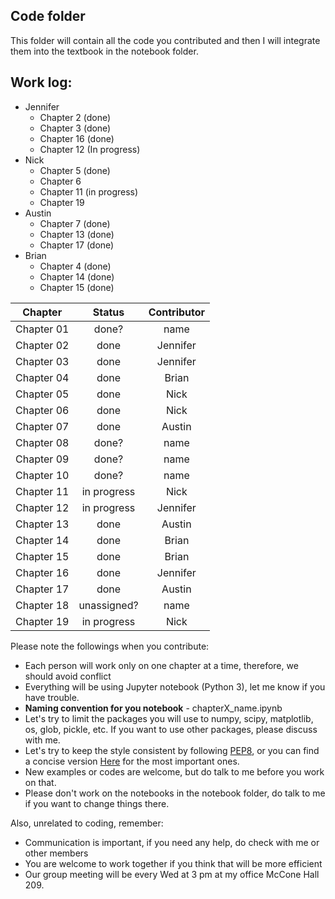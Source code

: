 ## Code folder

This folder will contain all the code you contributed and then I will integrate them into the textbook in the notebook folder. 

## Work log:
* Jennifer
    * Chapter 2 (done)
    * Chapter 3 (done)
    * Chapter 16 (done)
    * Chapter 12 (In progress)
* Nick
    * Chapter 5 (done)
    * Chapter 6 
    * Chapter 11 (in progress)
    * Chapter 19
* Austin
    * Chapter 7 (done)
    * Chapter 13 (done)
    * Chapter 17 (done)
* Brian
    * Chapter 4 (done)
    * Chapter 14 (done)
    * Chapter 15 (done)
    
| Chapter       | Status        | Contributor |
| ------------- |:-------------:| :-----:     |
| Chapter 01    | done?         | name      |
| Chapter 02    | done          | Jennifer  |
| Chapter 03    | done          | Jennifer  |
| Chapter 04    | done          | Brian     |
| Chapter 05    | done          | Nick      |
| Chapter 06    | done          | Nick      |
| Chapter 07    | done          | Austin    |
| Chapter 08    | done?         | name      |
| Chapter 09    | done?         | name      |
| Chapter 10    | done?         | name      |
| Chapter 11    | in progress   | Nick      |
| Chapter 12    | in progress   | Jennifer  |
| Chapter 13    | done          | Austin    |
| Chapter 14    | done          | Brian     |
| Chapter 15    | done          | Brian     |
| Chapter 16    | done          | Jennifer  |
| Chapter 17    | done          | Austin    |
| Chapter 18    | unassigned?   | name      |
| Chapter 19    | in progress   | Nick      |

Please note the followings when you contribute:

* Each person will work only on one chapter at a time, therefore, we should avoid conflict
* Everything will be using Jupyter notebook (Python 3), let me know if you have trouble. 
* **Naming convention for you notebook** - chapterX_name.ipynb
* Let's try to limit the packages you will use to numpy, scipy, matplotlib, os, glob, pickle, etc. If you want to use other packages, please discuss with me. 
* Let's try to keep the style consistent by following [PEP8](https://www.python.org/dev/peps/pep-0008/), or you can find a concise version [Here](https://pep8.org/) for the most important ones. 
* New examples or codes are welcome, but do talk to me before you work on that.
* Please don't work on the notebooks in the notebook folder, do talk to me if you want to change things there. 

Also, unrelated to coding, remember:

* Communication is important, if you need any help, do check with me or other members
* You are welcome to work together if you think that will be more efficient
* Our group meeting will be every Wed at 3 pm at my office McCone Hall 209. 

